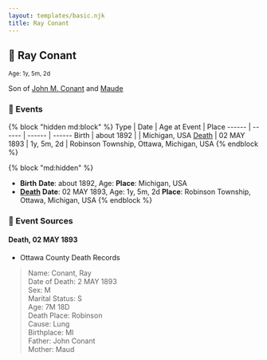 ```yaml
---
layout: templates/basic.njk
title: Ray Conant
---
```

## 🔵 Ray Conant
<small>Age: 1y, 5m, 2d</small>

Son of [John M. Conant](/people/3/38989658) and [Maude ](/people/5/58402932)

### 📆 Events

{% block "hidden md:block" %}
Type | Date | Age at Event | Place
------ | ------ | ------ | ------
Birth | about 1892 |  | Michigan, USA
[Death](#event-event-3) | 02 MAY 1893 | 1y, 5m, 2d | Robinson Township, Ottawa, Michigan, USA
{% endblock %}

{% block "md:hidden" %}
- **Birth**
**Date**: about 1892, Age:
**Place**: Michigan, USA
- **[Death](#event-event-3)**
**Date**: 02 MAY 1893, Age: 1y, 5m, 2d
**Place**: Robinson Township, Ottawa, Michigan, USA
{% endblock %}

### 📰 Event Sources

#### <a id="event-event-3"></a> Death, 02 MAY 1893
* Ottawa County Death Records
>   
  > Name: Conant, Ray  
  > Date of Death: 2 MAY 1893  
  > Sex: M  
  > Marital Status: S  
  > Age: 7M 18D  
  > Death Place: Robinson  
  > Cause: Lung  
  > Birthplace: MI  
  > Father: John Conant  
  > Mother: Maud
